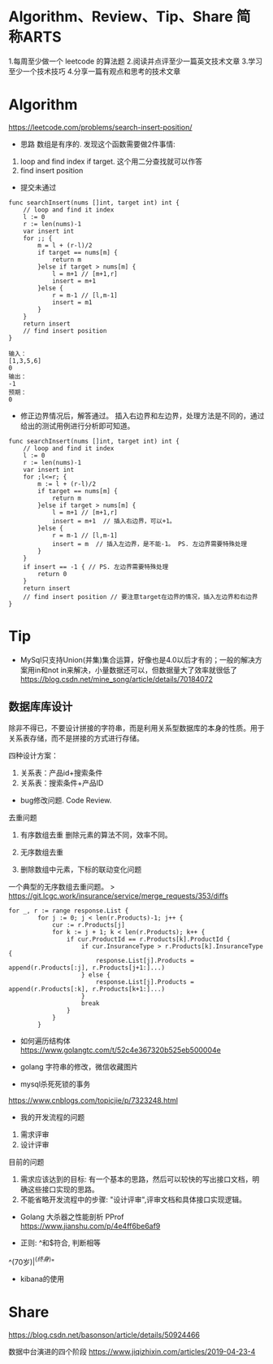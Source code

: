 
# Algorithm、Review、Tip、Share 简称ARTS

1.每周至少做一个 leetcode 的算法题 2.阅读并点评至少一篇英文技术文章 3.学习至少一个技术技巧 4.分享一篇有观点和思考的技术文章

# Algorithm
https://leetcode.com/problems/search-insert-position/

* 思路
数组是有序的. 
发现这个函数需要做2件事情:
1. loop and find index if target. 这个用二分查找就可以作答
2. find insert position

* 提交未通过
```
func searchInsert(nums []int, target int) int {
    // loop and find it index
    l := 0
    r := len(nums)-1
    var insert int
    for ;; {
        m = l + (r-l)/2
        if target == nums[m] {
            return m
        }else if target > nums[m] {
            l = m+1 // [m+1,r]
            insert = m+1
        }else {
            r = m-1 // [l,m-1]
            insert = m1
        }
    }
    return insert
    // find insert position
}
```

```
输入：
[1,3,5,6]
0
输出：
-1
预期：
0
```

* 修正边界情况后，解答通过。
插入右边界和左边界，处理方法是不同的，通过给出的测试用例进行分析即可知道。

```
func searchInsert(nums []int, target int) int {
    // loop and find it index
    l := 0
    r := len(nums)-1
    var insert int
    for ;l<=r; {
        m := l + (r-l)/2
        if target == nums[m] {
            return m
        }else if target > nums[m] {
            l = m+1 // [m+1,r]
            insert = m+1  // 插入右边界，可以+1。
        }else {
            r = m-1 // [l,m-1]
            insert = m  // 插入左边界，是不能-1。 PS. 左边界需要特殊处理
        }
    }
    if insert == -1 { // PS. 左边界需要特殊处理
        return 0
    }
    return insert
    // find insert position // 要注意target在边界的情况，插入左边界和右边界
}
```

# Tip 

* MySql只支持Union(并集)集合运算，好像也是4.0以后才有的；一般的解决方案用in和not in来解决，小量数据还可以，但数据量大了效率就很低了
https://blog.csdn.net/mine_song/article/details/70184072

## 数据库库设计

除非不得已，不要设计拼接的字符串，而是利用关系型数据库的本身的性质。用于关系表存储，而不是拼接的方式进行存储。

四种设计方案：

1. 关系表：产品id+搜索条件
2. 关系表：搜索条件+产品ID

* bug修改问题. Code Review.

去重问题
1. 有序数组去重
删除元素的算法不同，效率不同。

2. 无序数组去重
3. 删除数组中元素，下标的联动变化问题

一个典型的无序数组去重问题。 > https://git.lcgc.work/insurance/service/merge_requests/353/diffs

```
for _, r := range response.List {
		for j := 0; j < len(r.Products)-1; j++ {
			cur := r.Products[j]
			for k := j + 1; k < len(r.Products); k++ {
				if cur.ProductId == r.Products[k].ProductId {
					if cur.InsuranceType > r.Products[k].InsuranceType {
						response.List[j].Products = append(r.Products[:j], r.Products[j+1:]...)
					} else {
						response.List[j].Products = append(r.Products[:k], r.Products[k+1:]...)
					}
					break
				}
			}
		}

```

* 如何遍历结构体
https://www.golangtc.com/t/52c4e367320b525eb500004e


* golang 字符串的修改，微信收藏图片

* mysql杀死死锁的事务

https://www.cnblogs.com/topicjie/p/7323248.html

* 我的开发流程的问题

1. 需求评审
2. 设计评审

目前的问题
1. 需求应该达到的目标: 有一个基本的思路，然后可以较快的写出接口文档，明确这些接口实现的思路。
2. 不能省略开发流程中的步骤: "设计评审",评审文档和具体接口实现逻辑。


* Golang 大杀器之性能剖析 PProf
https://www.jianshu.com/p/4e4ff6be6af9

* 正则: ^和$符合, 判断相等

^(70岁)$|^(终身)$"

* kibana的使用


# Share

https://blog.csdn.net/basonson/article/details/50924466

数据中台演进的四个阶段
https://www.jiqizhixin.com/articles/2019-04-23-4
